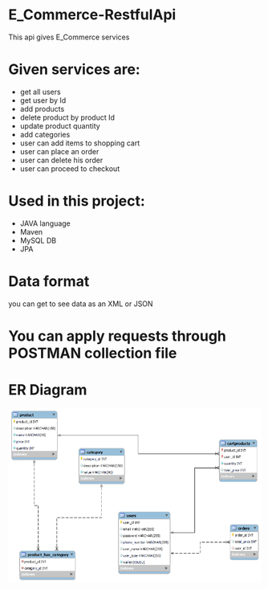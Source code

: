 # E_Commerce-RestfulApi

This api gives E_Commerce services 

# Given services are:

* get all users
* get user by Id
* add products
* delete product by product Id
* update product quantity
* add categories
* user can add items to shopping cart
* user can place an order
* user can delete his order
* user can proceed to checkout 



# Used in this project:

* JAVA language
* Maven
* MySQL DB
* JPA

# Data format

you can get to see data as an XML or JSON

# You can apply requests through POSTMAN collection file

# ER Diagram
![](/ER_DIAGRAM.png)
